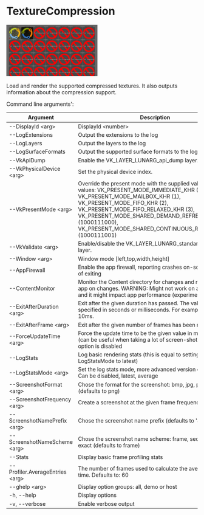 <!-- #AG_DEMOAPP_HEADER_BEGIN# -->
# TextureCompression
<img src="Example.jpg" height="135px">

<!-- #AG_DEMOAPP_HEADER_END# -->
<!-- #AG_BRIEF_BEGIN# -->
Load and render the supported compressed textures.
It also outputs information about the compression support.
<!-- #AG_BRIEF_END# -->

<!-- #AG_DEMOAPP_COMMANDLINE_ARGUMENTS_BEGIN# -->

Command line arguments':

Argument                       |Description                                                                                                                                                                                                                                                                                                                |Source
-------------------------------|---------------------------------------------------------------------------------------------------------------------------------------------------------------------------------------------------------------------------------------------------------------------------------------------------------------------------|---------------
--DisplayId \<arg>             |DisplayId \<number>                                                                                                                                                                                                                                                                                                        |DemoHost
--LogExtensions                |Output the extensions to the log                                                                                                                                                                                                                                                                                           |DemoHost
--LogLayers                    |Output the layers to the log                                                                                                                                                                                                                                                                                               |DemoHost
--LogSurfaceFormats            |Output the supported surface formats to the log                                                                                                                                                                                                                                                                            |DemoHost
--VkApiDump                    |Enable the VK_LAYER_LUNARG_api_dump layer.                                                                                                                                                                                                                                                                                 |DemoHost
--VkPhysicalDevice \<arg>      |Set the physical device index.                                                                                                                                                                                                                                                                                             |DemoHost
--VkPresentMode \<arg>         |Override the present mode with the supplied value. Known values: VK_PRESENT_MODE_IMMEDIATE_KHR (0), VK_PRESENT_MODE_MAILBOX_KHR (1), VK_PRESENT_MODE_FIFO_KHR (2), VK_PRESENT_MODE_FIFO_RELAXED_KHR (3), VK_PRESENT_MODE_SHARED_DEMAND_REFRESH_KHR (1000111000), VK_PRESENT_MODE_SHARED_CONTINUOUS_REFRESH_KHR (1000111001)|DemoHost
--VkValidate \<arg>            |Enable/disable the VK_LAYER_LUNARG_standard_validation layer.                                                                                                                                                                                                                                                              |DemoHost
--Window \<arg>                |Window mode [left,top,width,height]                                                                                                                                                                                                                                                                                        |DemoHost
--AppFirewall                  |Enable the app firewall, reporting crashes on-screen instead of exiting                                                                                                                                                                                                                                                    |DemoHostManager
--ContentMonitor               |Monitor the Content directory for changes and restart the app on changes. WARNING: Might not work on all platforms and it might impact app performance (experimental)                                                                                                                                                      |DemoHostManager
--ExitAfterDuration \<arg>     |Exit after the given duration has passed. The value can be specified in seconds or milliseconds. For example 10s or 10ms.                                                                                                                                                                                                  |DemoHostManager
--ExitAfterFrame \<arg>        |Exit after the given number of frames has been rendered                                                                                                                                                                                                                                                                    |DemoHostManager
--ForceUpdateTime \<arg>       |Force the update time to be the given value in microseconds (can be useful when taking a lot of screen-shots). If 0 this option is disabled                                                                                                                                                                                |DemoHostManager
--LogStats                     |Log basic rendering stats (this is equal to setting LogStatsMode to latest)                                                                                                                                                                                                                                                |DemoHostManager
--LogStatsMode \<arg>          |Set the log stats mode, more advanced version of LogStats. Can be disabled, latest, average                                                                                                                                                                                                                                |DemoHostManager
--ScreenshotFormat \<arg>      |Chose the format for the screenshot: bmp, jpg, png or tga (defaults to png)                                                                                                                                                                                                                                                |DemoHostManager
--ScreenshotFrequency \<arg>   |Create a screenshot at the given frame frequency                                                                                                                                                                                                                                                                           |DemoHostManager
--ScreenshotNamePrefix \<arg>  |Chose the screenshot name prefix (defaults to 'Screenshot')                                                                                                                                                                                                                                                                |DemoHostManager
--ScreenshotNameScheme \<arg>  |Chose the screenshot name scheme: frame, sequence or exact (defaults to frame)                                                                                                                                                                                                                                             |DemoHostManager
--Stats                        |Display basic frame profiling stats                                                                                                                                                                                                                                                                                        |DemoHostManager
--Profiler.AverageEntries \<arg>|The number of frames used to calculate the average frame-time. Defaults to: 60                                                                                                                                                                                                                                             |ProfilerService
--ghelp \<arg>                 |Display option groups: all, demo or host                                                                                                                                                                                                                                                                                   |base
-h, --help                     |Display options                                                                                                                                                                                                                                                                                                            |base
-v, --verbose                  |Enable verbose output                                                                                                                                                                                                                                                                                                      |base
<!-- #AG_DEMOAPP_COMMANDLINE_ARGUMENTS_END# -->
